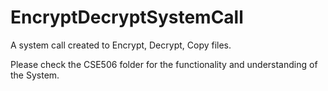 # EncryptDecryptSystemCall
A system call created to Encrypt, Decrypt, Copy files.

Please check the CSE506 folder for the functionality and understanding of the System.
